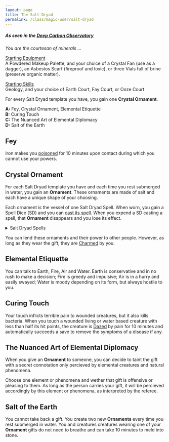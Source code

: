 ```yaml
---
layout: page
title: The Salt Dryad
permalink: /class/magic-user/salt-dryad
---
```


##### As seen in the [Deep Carbon Observatory](https://www.drivethrurpg.com/en/product/312481/deep-carbon-observatory-remastered)

_You are the courtesan of minerals ..._

<ins>Starting Equipment</ins><br>
A Powdered Makeup Palette, and your choice of a Crystal Fan (use as a dagger), an Asbestos Scarf (fireproof and toxic), or three Vials full of brine (preserve organic matter).

<ins>Starting Skills</ins><br>
Geology, and your choice of Earth Court, Fay Court, or Ooze Court

For every Salt Dryad template you have, you gain one **Crystal Ornament**.

**A:** Fey, Crystal Ornament, Elemental Etiquette <br>
**B:** Curing Touch <br>
**C:** The Nuanced Art of Elemental Diplomacy <br>
**D:** Salt of the Earth<br>

## Fey
Iron makes you [poisoned](/2020/11/09/base-rules/) for 10 minutes upon contact during which you cannot use your powers.

## Crystal Ornament
For each Salt Dryad template you have and each time you rest submerged in water, you gain an **Ornament**. These ornaments are made of salt and each have a unique shape of your choosing.

Each ornament is the vessel of one Salt Dryad Spell. When worn, you gain a Spell Dice (SD) and you can [cast its spell](/2020/11/09/base-rules/). When you expend a SD casting a spell, that **Ornament** disappears and you lose its effect.

<details markdown="1">
<summary>Salt Dryad Spells</summary>
1. [Bewitch](/2020/11/13/bewitch/)
1. [Calcite Song](/2020/11/13/calcite-gap/)
1. [Circle of Protection](/2020/11/12/circle-of-protection/)
1. [Cloak of Salt](/2020/11/13/cloak-of-element/) (you always count as in presence of salt)
1. [Dessicate](/2020/11/13/desiccate/)
1. [Glasswarp](/2020/11/13/glasswarp/)
1. [Make Delicious](/2020/11/13/make-delicious/)
1. [Salimorphosis](/2020/11/13/elementamorphosis/)
1. [Shrivel](/2020/11/13/shrivel/)
1. [Universal Solvent](/2020/11/13/universal-solvent/)
</details>

You can lend these ornaments and their power to other people. However, as long as they wear the gift, they are [Charmed](/2020/11/09/base-rules/) by you.

## Elemental Etiquette
You can talk to Earth, Fire, Air and Water. Earth is conservative and in no rush to make a decision; Fire is greedy and impulsive; Air is in a hurry and easily swayed; Water is moody depending on its form, but always hostile to you.

## Curing Touch
Your touch inflicts terrible pain to wounded creatures, but it also kills bacteria. When you touch a wounded living or water based creature with less than half its hit points, the creature is [Dazed](/2020/11/09/base-rules/) by pain for 10 minutes and automatically succeeds a save to remove the symptoms of a disease if any.

## The Nuanced Art of Elemental Diplomacy
When you give an **Ornament** to someone, you can decide to taint the gift with a secret connotation only percieved by elemental creatures and natural phenomena. 

Choose one element or phenomena and wether that gift is offensive or pleasing to them. As long as the person carries your gift, it will be percieved accordingly by this element or phenomena, as interpreted by the referee. 

## Salt of the Earth
You cannot take back a gift. You create two new **Ornaments** every time you rest submerged in water. You and creatures creatures wearing one of your **Ornament** gifts do not need to breathe and can take 10 minutes to meld into stone.
